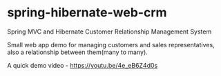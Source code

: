 # spring-hibernate-web-crm
Spring MVC and Hibernate Customer Relationship Management System

Small web app demo for managing customers and sales representatives, also a relationship between them(many to many).

A quick demo video - https://youtu.be/4e_eB6Z4d0s
